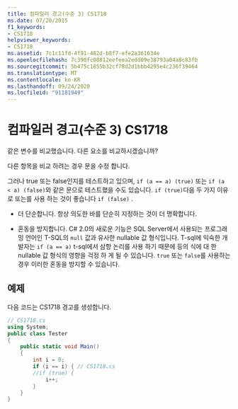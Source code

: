 ```yaml
---
title: 컴파일러 경고(수준 3) CS1718
ms.date: 07/20/2015
f1_keywords:
- CS1718
helpviewer_keywords:
- CS1718
ms.assetid: 7c1c11fd-4f91-482d-b8f7-efe2a361634e
ms.openlocfilehash: 7c390fc08812eefeea2edd09e38793a04a8c83fb
ms.sourcegitcommit: 5b475c1855b32cf78d2d1bbb4295e4c236f39464
ms.translationtype: MT
ms.contentlocale: ko-KR
ms.lasthandoff: 09/24/2020
ms.locfileid: "91181949"
---
```

# <a name="compiler-warning-level-3-cs1718"></a>컴파일러 경고(수준 3) CS1718

같은 변수를 비교했습니다. 다른 요소를 비교하시겠습니까?  
  
 다른 항목을 비교 하려는 경우 문을 수정 합니다.  
  
 그러나 true 또는 false인지를 테스트하고 있으며, `if (a == a) (true)` 또는 `if (a < a) (false)`와 같은 문으로 테스트했을 수도 있습니다. `if (true)`다음 두 가지 이유로 또는를 사용 하는 것이 좋습니다 `if (false)` .  
  
- 더 단순합니다. 항상 의도한 바를 단순히 지정하는 것이 더 명확합니다.  
  
- 혼동을 방지합니다. C# 2.0의 새로운 기능은 SQL Server에서 사용되는 프로그래밍 언어인 T-SQL의 `null` 값과 유사한 nullable 값 형식입니다. T-sql에 익숙한 개발자는 `if (a == a)` t-sql에서 삼항 논리를 사용 하기 때문에 등의 식에 대 한 nullable 값 형식의 영향을 걱정 하 게 될 수 있습니다. `true` 또는 `false`를 사용하는 경우 이러한 혼동을 방지할 수 있습니다.  
  
## <a name="example"></a>예제  

 다음 코드는 CS1718 경고를 생성합니다.  
  
```csharp  
// CS1718.cs  
using System;  
public class Tester
{  
    public static void Main()
    {
        int i = 0;  
        if (i == i) { // CS1718.cs  
        //if (true) {
            i++;  
        }  
    }  
}  
```
